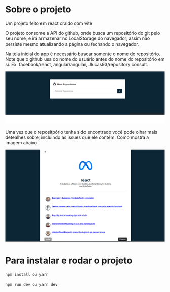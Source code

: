# Sobre o projeto

<p>Um projeto feito em react craido com vite </p>

<p>O projeto consome a API do github, onde busca um repositório do git pelo seu nome, e irá armazenar no LocalStorage do navegador, assim não persiste mesmo atualizando a página ou fechando o navegador.</p>

<p> Na tela inicial do app é necessário buscar somente o nome do repositório. Note que o github usa do nome do usuário antes do nome do repositório em si. Ex: facebook/react, angular/angular, Jlucas93/repository consult. </p>

<img src="./public/homepage.png" alt="home page">

<p> Uma vez que o repositpório tenha sido encontrado você pode olhar mais detealhes sobre, incluindo as issues que ele contém. Como mostra a imagem abaixo</p>

<img src = "./public/repoinfo.png" alt="repo info" />

# Para instalar e rodar o projeto

```
npm install ou yarn 

npm run dev ou yarn dev
```
